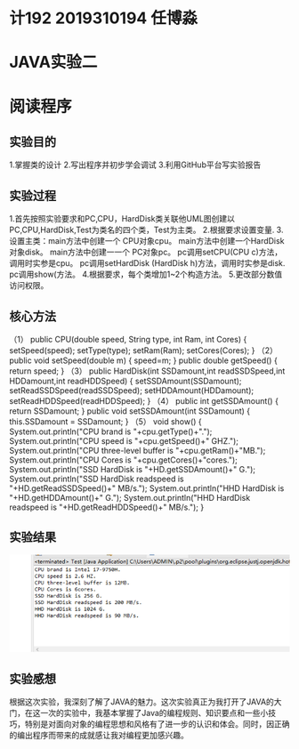 # 计192 2019310194 任博淼

# JAVA实验二
# 阅读程序
## 实验目的
1.掌握类的设计
2.写出程序并初步学会调试
3.利用GitHub平台写实验报告
## 实验过程
1.首先按照实验要求和PC,CPU，HardDisk类关联他UML图创建以PC,CPU,HardDisk,Test为类名的四个类，Test为主类。
2.根据要求设置变量.
3.设置主类：main方法中创建一个 CPU对象cpu。
main方法中创建一个HardDisk对象disk。
main方法中创建一一个 PC对象pc。
pc调用setCPU(CPU c)方法，调用时实参是cpu。
pc调用setHardDisk (HardDisk h)方法，调用时实参是disk.
pc调用show(方法。
4.根据要求，每个类增加1~2个构造方法。
5.更改部分数值访问权限。
## 核心方法
（1）
public CPU(double speed, String type, int Ram, int Cores) {
	setSpeed(speed);
	setType(type);
    setRam(Ram);
    setCores(Cores);
}
（2）
public void setSpeed(double m) {
	speed=m;
}
public double getSpeed() {
	return speed;
}
（3）
public HardDisk(int SSDamount,int readSSDSpeed,int HDDamount,int readHDDSpeed) {
	setSSDAmount(SSDamount);
	setReadSSDSpeed(readSSDSpeed);
	setHDDAmount(HDDamount);
	setReadHDDSpeed(readHDDSpeed);
}
（4）
public int getSSDAmount() {
	return SSDamount;
}
public void setSSDAmount(int SSDamount) {
    this.SSDamount = SSDamount;
 }
 （5）
 void show() {
	System.out.println("CPU brand is "+cpu.getType()+".");
	System.out.println("CPU speed is "+cpu.getSpeed()+" GHZ.");
	System.out.println("CPU three-level buffer is "+cpu.getRam()+"MB.");
	System.out.println("CPU Cores is "+cpu.getCores()+"cores.");
	System.out.println("SSD HardDisk is "+HD.getSSDAmount()+" G.");
	System.out.println("SSD HardDisk readspeed is "+HD.getReadSSDSpeed()+" MB/s.");
	System.out.println("HHD HardDisk is "+HD.getHDDAmount()+" G.");
	System.out.println("HHD HardDisk readspeed is "+HD.getReadHDDSpeed()+" MB/s.");
}
## 实验结果
![1](https://github.com/RBMCOPY/experiment1/blob/main/4f4eabddd7e4d4ad07ed4716e1ee77f.png)
## 实验感想
  根据这次实验，我深刻了解了JAVA的魅力。这次实验真正为我打开了JAVA的大门，在这一次的实验中，我基本掌握了Java的编程规则、知识要点和一些小技巧，特别是对面向对象的编程思想和风格有了进一步的认识和体会。同时，因正确的编出程序而带来的成就感让我对编程更加感兴趣。
